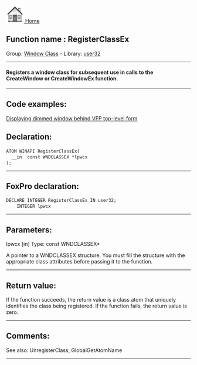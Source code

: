 [<img src="../../images/home.png"> Home ](https://github.com/VFPX/Win32API)  

## Function name : RegisterClassEx
Group: [Window Class](../../functions_group.md#Window_Class)  -  Library: [user32](../../Libraries.md#user32)  
***  


#### Registers a window class for subsequent use in calls to the CreateWindow or CreateWindowEx function.
***  


## Code examples:
[Displaying dimmed window behind VFP top-level form](../../samples/sample_578.md)  

## Declaration:
```foxpro  
ATOM WINAPI RegisterClassEx(
  __in  const WNDCLASSEX *lpwcx
);  
```  
***  


## FoxPro declaration:
```foxpro  
DECLARE INTEGER RegisterClassEx IN user32;
	INTEGER lpwcx  
```  
***  


## Parameters:
lpwcx [in]
Type: const WNDCLASSEX*

A pointer to a WNDCLASSEX structure. You must fill the structure with the appropriate class attributes before passing it to the function.  
***  


## Return value:
If the function succeeds, the return value is a class atom that uniquely identifies the class being registered. If the function fails, the return value is zero.  
***  


## Comments:
See also: UnregisterClass, GlobalGetAtomName   
  
***  

